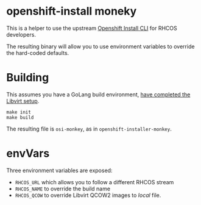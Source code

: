 openshift-install moneky
===

This is a helper to use the upstream [Openshift Install CLI](https://github.com/openshift/installer) for RHCOS developers.

The resulting binary will allow you to use environment variables to override the hard-coded defaults.

Building
===

This assumes you have a GoLang build environment, [have completed the Libvirt setup](https://github.com/openshift/installer/blob/master/docs/dev/libvirt-howto.md).
```
make init
make build
```

The resulting file is `osi-monkey`, as in `openshift-installer-monkey`.

envVars
===

Three environment variables are exposed:
* `RHCOS_URL` which allows you to follow a different RHCOS stream
* `RHCOS_NAME` to override the build name
* `RHCOS_QCOW` to override Libvirt QCOW2 images to _local_ file.

